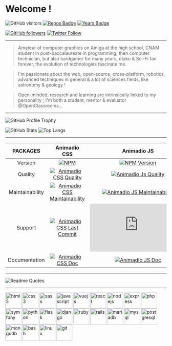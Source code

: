 # Welcome !

![GitHub visitors](https://visitor-badge.laobi.icu/badge?page_id=philippebeck.philippebeck)
[![Repos Badge](https://badges.pufler.dev/repos/philippebeck)](https://github.com/philippebeck?tab=repositories)
[![Years Badge](https://badges.pufler.dev/years/philippebeck)](https://github.com/philippebeck)

[![GitHub followers](https://img.shields.io/github/followers/philippebeck?label=GitHub+followers)](https://github.com/philippebeck)
[![Twitter Follow](https://badgen.net/twitter/follow/philippepjbeck?label=Twitter+followers)](https://twitter.com/philippepjbeck)

---

> Amateur of computer graphics on Amiga at the high school, CNAM student in post-baccalaureate in programming, then computer technician, but also hardgamer for many years, otaku & Sci-Fi fan forever, the evolution of technologies fascinate me.

> I'm passionate about the web, open-source, cross-platform, robotics, advanced techniques in general & a lot of sciences fields, like astronomy & geology !

> Open-minded, research and learning are intrinsically linked to my personality ; I'm both a student, mentor & evaluator @OpenClassrooms...

---

![GitHub Profile Trophy](https://github-profile-trophy.vercel.app/?username=philippebeck)

![GitHub Stats](https://github-readme-stats.vercel.app/api?username=philippebeck&theme=midnight-purple&show_icons=true)
![Top Langs](https://github-readme-stats.vercel.app/api/top-langs/?username=philippebeck&layout=compact&theme=midnight-purple)

---

| PACKAGES  |Animadio CSS|Animadio JS|Pam PHP|
| :----: | :----: | :----: | :----: |
|Version |[![NPM](https://img.shields.io/npm/v/animadio.svg)](https://www.npmjs.com/package/animadio)|[![NPM Version](https://img.shields.io/npm/v/animadio.js.svg)](https://www.npmjs.com/package/animadio.js)|[![Packagist](https://img.shields.io/packagist/v/devsagency/pam.svg)](https://packagist.org/packages/devsagency/pam)|
|Quality|[![Animadio CSS Quality](https://app.codacy.com/project/badge/Grade/299d541b73494c259debb80a0b25b9cc)](https://www.codacy.com/gh/animadio/animadio/dashboard)|[![Animadio Js Quality](https://app.codacy.com/project/badge/Grade/aa32d2ebd62148c0ba590c4132531119)](https://www.codacy.com/gh/animadio/animadio.js/dashboard)|[![Pam Quality](https://app.codacy.com/project/badge/Grade/d23a35cde327458388799fddea39fc96)](https://www.codacy.com/gh/devsagency/pam/dashboard)|
|Maintainability|[![Animadio CSS Maintainability](https://api.codeclimate.com/v1/badges/ad3b450099d132b4d98d/maintainability)](https://codeclimate.com/github/animadio/animadio/maintainability)|[![Animadio JS Maintainability](https://api.codeclimate.com/v1/badges/8338ea61deda5a6218db/maintainability)](https://codeclimate.com/github/animadio/animadio.js/maintainability)|[![Pam Maintainability](https://api.codeclimate.com/v1/badges/72ab5ccaf9a8278df405/maintainability)](https://codeclimate.com/github/devsagency/pam/maintainability)|
|Support|[![Animadio CSS Last Commit](https://badgen.net/github/last-commit/animadio/animadio)](https://github.com/animadio/animadio/commits/master)|[![Animadio JS Last Commit](https://badgen.net/github/last-commit/animadio/animadio.js)](https://github.com/animadio/animadio.js/commits/master)|[![Pam Last Commit](https://badgen.net/github/last-commit/philippebeck/pam)](https://github.com/philippebeck/pam/commits/master)|
|Documentation|[![Animadio CSS Doc](https://img.shields.io/website-up-down-green-red/https/animadio.org.svg?label=animadio.org)](https://animadio.org)|[![Animadio JS Doc](https://img.shields.io/website-up-down-green-red/https/animadio.org.svg?label=animadio.org)](https://animadio.org)|[![Pam Doc](https://img.shields.io/website-up-down-green-red/https/pam.devsagency.net.svg?label=pam.devsagency.net)](https://pam.devsagency.net)|

---

![Readme Quotes](https://quotes-github-readme.vercel.app/api?type=horizontal)

---

<img align="left" src="https://devicons.github.io/devicon/devicon.git/icons/html5/html5-original-wordmark.svg" alt="html5" width="50" height="50">
<img align="left" src="https://devicons.github.io/devicon/devicon.git/icons/css3/css3-original-wordmark.svg" alt="css3" width="50" height="50">
<img align="left" src="https://devicons.github.io/devicon/devicon.git/icons/sass/sass-original.svg" alt="sass" width="50" height="50">
<img align="left" src="https://devicons.github.io/devicon/devicon.git/icons/javascript/javascript-original.svg" alt="javascript" width="50" height="50"/>
<img align="left" src="https://devicons.github.io/devicon/devicon.git/icons/vuejs/vuejs-original-wordmark.svg" alt="vuejs" width="50" height="50"/>
<img align="left" src="https://devicons.github.io/devicon/devicon.git/icons/react/react-original-wordmark.svg" alt="react" width="50" height="50"/>
<img align="left" src="https://devicons.github.io/devicon/devicon.git/icons/nodejs/nodejs-original-wordmark.svg" alt="nodejs" width="50" height="50"/>
<img align="left" src="https://devicons.github.io/devicon/devicon.git/icons/express/express-original-wordmark.svg" alt="express" width="50" height="50"/>
<img align="left" src="https://devicons.github.io/devicon/devicon.git/icons/php/php-original.svg" alt="php" width="50" height="50"/>
<img align="left" src="https://symfony.com/logos/symfony_black_03.svg" alt="symfony" width="50" height="50"/>
<img align="left" src="https://devicons.github.io/devicon/devicon.git/icons/python/python-original.svg" alt="python" width="50" height="50"/>
<img align="left" src="https://www.vectorlogo.zone/logos/pocoo_flask/pocoo_flask-icon.svg" alt="flask" width="50" height="50"/>
<img align="left" src="https://devicons.github.io/devicon/devicon.git/icons/django/django-original.svg" alt="django" width="50" height="50">
<img align="left" src="https://devicons.github.io/devicon/devicon.git/icons/ruby/ruby-original-wordmark.svg" alt="ruby" width="50" height="50"/>
<img align="left" src="https://devicons.github.io/devicon/devicon.git/icons/rails/rails-original-wordmark.svg" alt="rails" width="50" height="50"/>
<img align="left" src="https://www.vectorlogo.zone/logos/mariadb/mariadb-icon.svg" alt="mariadb" width="50" height="50"/>
<img align="left" src="https://devicons.github.io/devicon/devicon.git/icons/mysql/mysql-original-wordmark.svg" alt="mysql" width="50" height="50"/>
<img align="left" src="https://devicons.github.io/devicon/devicon.git/icons/postgresql/postgresql-original-wordmark.svg" alt="postgresql" width="50" height="50"/>
<img align="left" src="https://devicons.github.io/devicon/devicon.git/icons/mongodb/mongodb-original-wordmark.svg" alt="mongodb" width="50" height="50"/>
<img align="left" src="https://www.vectorlogo.zone/logos/gnu_bash/gnu_bash-icon.svg" alt="bash" width="50" height="50">
<img align="left" src="https://devicons.github.io/devicon/devicon.git/icons/linux/linux-original.svg" alt="linux" width="50" height="50"/>
<img align="left" src="https://www.vectorlogo.zone/logos/git-scm/git-scm-icon.svg" alt="git" width="50" height="50"/>
